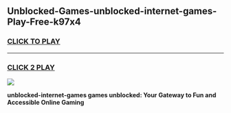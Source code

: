 
## Unblocked-Games-unblocked-internet-games-Play-Free-k97x4
<h3>
<a href="https://premium76.site?title=unblocked-internet-games&ref=24M">CLICK TO PLAY</a></h3>
<hr>

<h3>
<a href="https://premium76.site?title=unblocked-internet-games&ref=24M">CLICK 2 PLAY</a>
  
</h3>

<a href="https://premium76.site?title=unblocked-internet-games&ref=24M"><img src="https://clearcache.store/games.png"></a>


**unblocked-internet-games games unblocked: Your Gateway to Fun and Accessible Online Gaming**
